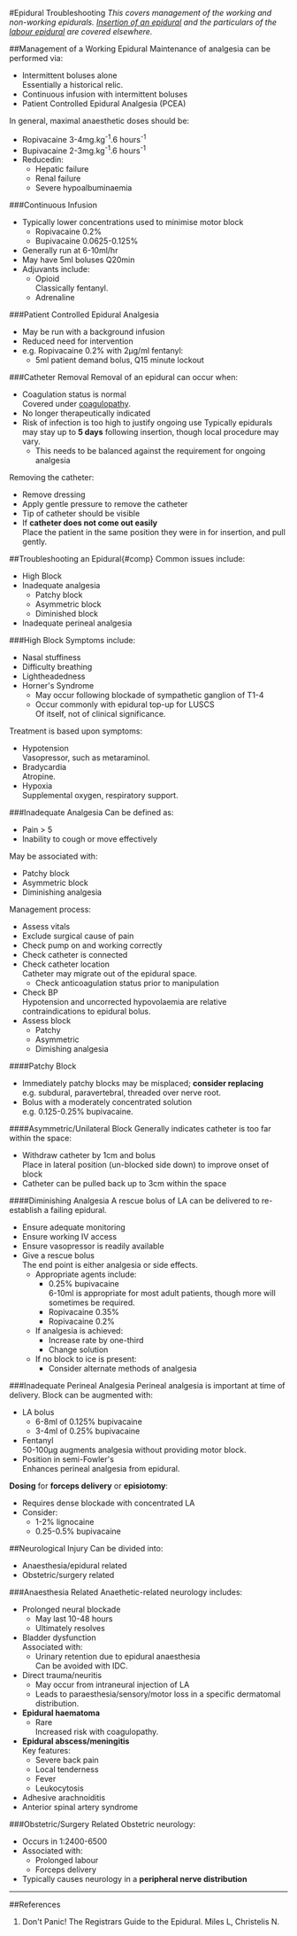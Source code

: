 #Epidural Troubleshooting
*This covers management of the working and non-working epidurals. [Insertion of an epidural](/anaesthesia/regional/epidural.md) and the particulars of the [labour epidural](/anaesthesia/obs/labour-analgesia.md) are covered elsewhere.*

##Management of a Working Epidural
Maintenance of analgesia can be performed via:
* Intermittent boluses alone  
Essentially a historical relic.
* Continuous infusion with intermittent boluses
* Patient Controlled Epidural Analgesia (PCEA)

In general, maximal anaesthetic doses should be:
* Ropivacaine 3-4mg.kg<sup>-1</sup>.6 hours<sup>-1</sup>
* Bupivacaine 2-3mg.kg<sup>-1</sup>.6 hours<sup>-1</sup>
* Reducedin:
    * Hepatic failure
    * Renal failure
    * Severe hypoalbuminaemia


###Continuous Infusion
* Typically lower concentrations used to minimise motor block
    * Ropivacaine 0.2%
    * Bupivacaine 0.0625-0.125%
* Generally run at 6-10ml/hr
* May have 5ml boluses Q20min
* Adjuvants include:
    * Opioid  
    Classically fentanyl.
    * Adrenaline

###Patient Controlled Epidural Analgesia
* May be run with a background infusion
* Reduced need for intervention
* e.g. Ropivacaine 0.2% with 2μg/ml fentanyl:
    * 5ml patient demand bolus, Q15 minute lockout

###Catheter Removal
Removal of an epidural can occur when:
* Coagulation status is normal  
Covered under [coagulopathy](/anaesthesia/regional/principles/principles-neuraxial.md#coag).
* No longer therapeutically indicated
* Risk of infection is too high to justify ongoing use
Typically epidurals may stay up to **5 days** following insertion, though local procedure may vary.
    * This needs to be balanced against the requirement for ongoing analgesia

Removing the catheter:
* Remove dressing
* Apply gentle pressure to remove the catheter
* Tip of catheter should be visible
* If **catheter does not come out easily**  
Place the patient in the same position they were in for insertion, and pull gently.


##Troubleshooting an Epidural{#comp}
Common issues include:
* High Block
* Inadequate analgesia
    * Patchy block
    * Asymmetric block
    * Diminished block
* Inadequate perineal analgesia


###High Block
Symptoms include:
* Nasal stuffiness
* Difficulty breathing
* Lightheadedness
* Horner's Syndrome  
    * May occur following blockade of sympathetic ganglion of T1-4
    * Occur commonly with epidural top-up for LUSCS  
    Of itself, not of clinical significance.


Treatment is based upon symptoms:
* Hypotension  
Vasopressor, such as metaraminol.
* Bradycardia  
Atropine.
* Hypoxia  
Supplemental oxygen, respiratory support. 


###Inadequate Analgesia
Can be defined as:
* Pain > 5
* Inability to cough or move effectively

May be associated with:
* Patchy block
* Asymmetric block
* Diminishing analgesia


Management process:
* Assess vitals
* Exclude surgical cause of pain
* Check pump on and working correctly
* Check catheter is connected
* Check catheter location  
Catheter may migrate out of the epidural space.
    * Check anticoagulation status prior to manipulation
* Check BP  
Hypotension and uncorrected hypovolaemia are relative contraindications to epidural bolus.
* Assess block
    * Patchy
    * Asymmetric
    * Dimishing analgesia


####Patchy Block
* Immediately patchy blocks may be misplaced; **consider replacing**  
e.g. subdural, paravertebral, threaded over nerve root.
* Bolus with a moderately concentrated solution  
e.g. 0.125-0.25% bupivacaine.

####Asymmetric/Unilateral Block
Generally indicates catheter is too far within the space:
* Withdraw catheter by 1cm and bolus  
Place in lateral position (un-blocked side down) to improve onset of block
* Catheter can be pulled back up to 3cm within the space


####Diminishing Analgesia
A rescue bolus of LA can be delivered to re-establish a failing epidural.
* Ensure adequate monitoring
* Ensure working IV access
* Ensure vasopressor is readily available
* Give a rescue bolus  
The end point is either analgesia or side effects.
    * Appropriate agents include:
        * 0.25% bupivacaine  
        6-10ml is appropriate for most adult patients, though more will sometimes be required.
        * Ropivacaine 0.35%
        * Ropivacaine 0.2%
    * If analgesia is achieved:
        * Increase rate by one-third
        * Change solution
    * If no block to ice is present:
        * Consider alternate methods of analgesia



###Inadequate Perineal Analgesia
Perineal analgesia is important at time of delivery. Block can be augmented with:
* LA bolus  
    * 6-8ml of 0.125% bupivacaine
    * 3-4ml of 0.25% bupivacaine
* Fentanyl  
50-100μg augments analgesia without providing motor block.
* Position in semi-Fowler's  
Enhances perineal analgesia from epidural.


**Dosing** for **forceps delivery** or **episiotomy**:
* Requires dense blockade with concentrated LA
* Consider:
    * 1-2% lignocaine
    * 0.25-0.5% bupivacaine


##Neurological Injury
Can be divided into:
* Anaesthesia/epidural related
* Obstetric/surgery related

###Anaesthesia Related
Anaethetic-related neurology includes:
* Prolonged neural blockade
    * May last 10-48 hours  
    * Ultimately resolves
* Bladder dysfunction  
Associated with:
    * Urinary retention due to epidural anaesthesia  
    Can be avoided with IDC.
* Direct trauma/neuritis
    * May occur from intraneural injection of LA
    * Leads to paraesthesia/sensory/motor loss in a specific dermatomal distribution.
* **Epidural haematoma**
    * Rare  
    Increased risk with coagulopathy.
* **Epidural abscess/meningitis**  
Key features:
    * Severe back pain
    * Local tenderness
    * Fever
    * Leukocytosis
* Adhesive arachnoiditis
* Anterior spinal artery syndrome


###Obstetric/Surgery Related
Obstetric neurology:
* Occurs in 1:2400-6500
* Associated with:
    * Prolonged labour
    * Forceps delivery
* Typically causes neurology in a **peripheral nerve distribution**





---

##References
1. Don't Panic! The Registrars Guide to the Epidural. Miles L, Christelis N.
